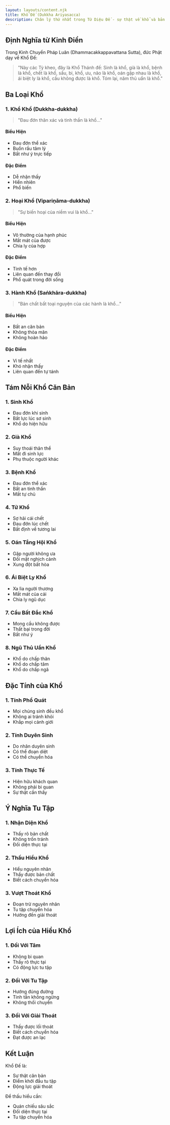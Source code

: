 ```yaml
---
layout: layouts/content.njk
title: Khổ Đế (Dukkha Ariyasacca)
description: Chân lý thứ nhất trong Tứ Diệu Đế - sự thật về khổ và bản chất bất toại nguyện của đời sống
---
```


## Định Nghĩa từ Kinh Điển

Trong Kinh Chuyển Pháp Luân (Dhammacakkappavattana Sutta), đức Phật dạy về Khổ Đế:

> "Này các Tỳ kheo, đây là Khổ Thánh đế: Sinh là khổ, già là khổ, bệnh là khổ, chết là khổ, sầu, bi, khổ, ưu, não là khổ, oán gặp nhau là khổ, ái biệt ly là khổ, cầu không được là khổ. Tóm lại, năm thủ uẩn là khổ."

## Ba Loại Khổ

### 1. Khổ Khổ (Dukkha-dukkha)
> "Đau đớn thân xác và tinh thần là khổ..."

#### Biểu Hiện
- Đau đớn thể xác
- Buồn rầu tâm lý
- Bất như ý trực tiếp

#### Đặc Điểm
- Dễ nhận thấy
- Hiển nhiên
- Phổ biến

### 2. Hoại Khổ (Vipariṇāma-dukkha)
> "Sự biến hoại của niềm vui là khổ..."

#### Biểu Hiện
- Vô thường của hạnh phúc
- Mất mát của được
- Chia ly của hợp

#### Đặc Điểm
- Tinh tế hơn
- Liên quan đến thay đổi
- Phổ quát trong đời sống

### 3. Hành Khổ (Saṅkhāra-dukkha)
> "Bản chất bất toại nguyện của các hành là khổ..."

#### Biểu Hiện
- Bất an căn bản
- Không thỏa mãn
- Không hoàn hảo

#### Đặc Điểm
- Vi tế nhất
- Khó nhận thấy
- Liên quan đến tự tánh

## Tám Nỗi Khổ Căn Bản

### 1. Sinh Khổ
- Đau đớn khi sinh
- Bất lực lúc sơ sinh
- Khổ do hiện hữu

### 2. Già Khổ
- Suy thoái thân thể
- Mất đi sinh lực
- Phụ thuộc người khác

### 3. Bệnh Khổ
- Đau đớn thể xác
- Bất an tinh thần
- Mất tự chủ

### 4. Tử Khổ
- Sợ hãi cái chết
- Đau đớn lúc chết
- Bất định về tương lai

### 5. Oán Tắng Hội Khổ
- Gặp người không ưa
- Đối mặt nghịch cảnh
- Xung đột bất hòa

### 6. Ái Biệt Ly Khổ
- Xa lìa người thương
- Mất mát của cải
- Chia ly ngũ dục

### 7. Cầu Bất Đắc Khổ
- Mong cầu không được
- Thất bại trong đời
- Bất như ý

### 8. Ngũ Thủ Uẩn Khổ
- Khổ do chấp thân
- Khổ do chấp tâm
- Khổ do chấp ngã

## Đặc Tính của Khổ

### 1. Tính Phổ Quát
- Mọi chúng sinh đều khổ
- Không ai tránh khỏi
- Khắp mọi cảnh giới

### 2. Tính Duyên Sinh
- Do nhân duyên sinh
- Có thể đoạn diệt
- Có thể chuyển hóa

### 3. Tính Thực Tế
- Hiện hữu khách quan
- Không phải bi quan
- Sự thật cần thấy

## Ý Nghĩa Tu Tập

### 1. Nhận Diện Khổ
- Thấy rõ bản chất
- Không trốn tránh
- Đối diện thực tại

### 2. Thấu Hiểu Khổ
- Hiểu nguyên nhân
- Thấy được bản chất
- Biết cách chuyển hóa

### 3. Vượt Thoát Khổ
- Đoạn trừ nguyên nhân
- Tu tập chuyển hóa
- Hướng đến giải thoát

## Lợi Ích của Hiểu Khổ

### 1. Đối Với Tâm
- Không bi quan
- Thấy rõ thực tại
- Có động lực tu tập

### 2. Đối Với Tu Tập
- Hướng đúng đường
- Tinh tấn không ngừng
- Không thối chuyển

### 3. Đối Với Giải Thoát
- Thấy được lối thoát
- Biết cách chuyển hóa
- Đạt được an lạc

## Kết Luận

Khổ Đế là:
- Sự thật căn bản
- Điểm khởi đầu tu tập
- Động lực giải thoát

Để thấu hiểu cần:
- Quán chiếu sâu sắc
- Đối diện thực tại
- Tu tập chuyển hóa
